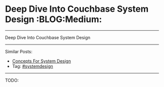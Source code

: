 # Deep Dive Into Couchbase System Design     :BLOG:Medium:


---

Deep Dive Into Couchbase System Design  

---

Similar Posts:  
-   [Concepts For System Design](https://brain.dennyzhang.com/design-concept)
-   Tag: [#systemdesign](https://brain.dennyzhang.com/tag/systemdesign)

---

TODO: